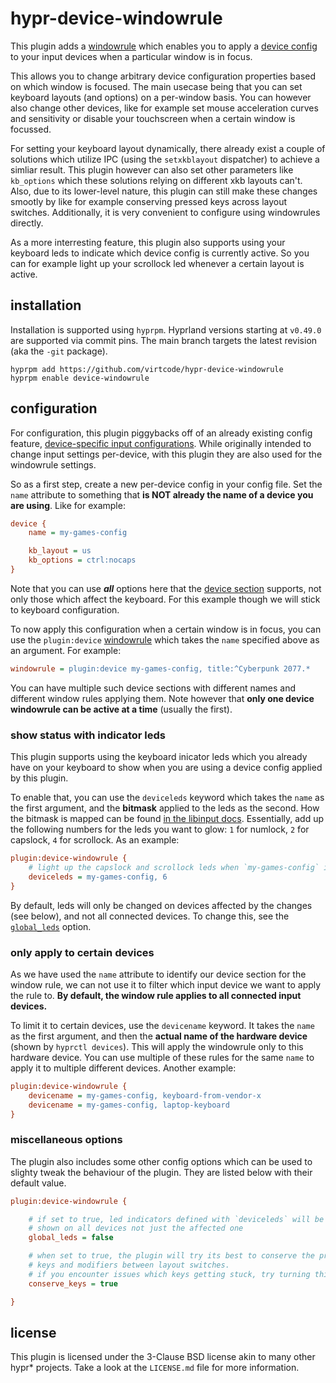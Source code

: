 # hypr-device-windowrule
This plugin adds a [windowrule](https://wiki.hyprland.org/Configuring/Window-Rules/) which enables you to apply a [device config](https://wiki.hyprland.org/Configuring/Keywords/#per-device-input-configs) to your input devices when a particular window is in focus.

This allows you to change arbitrary device configuration properties based on which window is focused. The main usecase being that you can set keyboard layouts (and options) on a per-window basis. You can however also change other devices, like for example set mouse acceleration curves and sensitivity or disable your touchscreen when a certain window is focussed.

For setting your keyboard layout dynamically, there already exist a couple of solutions which utilize IPC (using the `setxkblayout` dispatcher) to achieve a simliar result. This plugin however can also set other parameters like `kb_options` which these solutions relying on different xkb layouts can't. Also, due to its lower-level nature, this plugin can still make these changes smootly by like for example conserving pressed keys across layout switches. Additionally, it is very convenient to configure using windowrules directly.

As a more interresting feature, this plugin also supports using your keyboard leds to indicate which device config is currently active. So you can for example light up your scrollock led whenever a certain layout is active.

## installation
Installation is supported using `hyprpm`. Hyprland versions starting at `v0.49.0` are supported via commit pins. The main branch targets the latest revision (aka the `-git` package).

```
hyprpm add https://github.com/virtcode/hypr-device-windowrule
hyprpm enable device-windowrule
```

## configuration
For configuration, this plugin piggybacks off of an already existing config feature, [device-specific input configurations](https://wiki.hyprland.org/Configuring/Keywords/#per-device-input-configs). While originally intended to change input settings per-device, with this plugin they are also used for the windowrule settings.

So as a first step, create a new per-device config in your config file. Set the `name` attribute to something that **is NOT already the name of a device you are using**. Like for example:
```ini
device {
    name = my-games-config

    kb_layout = us
    kb_options = ctrl:nocaps
}
```

Note that you can use ***all*** options here that the [device section](https://wiki.hyprland.org/Configuring/Keywords/#per-device-input-configs) supports, not only those which affect the keyboard. For this example though we will stick to keyboard configuration.

To now apply this configuration when a certain window is in focus, you can use the `plugin:device` [windowrule](https://wiki.hyprland.org/Configuring/Window-Rules/) which takes the `name` specified above as an argument. For example:
```ini
windowrule = plugin:device my-games-config, title:^Cyberpunk 2077.*
```

You can have multiple such device sections with different names and different window rules applying them. Note however that **only one device windowrule can be active at a time** (usually the first).

### show status with indicator leds
This plugin supports using the keyboard inicator leds which you already have on your keyboard to show when you are using a device config applied by this plugin.

To enable that, you can use the `deviceleds` keyword which takes the `name` as the first argument, and the **bitmask** applied to the leds as the second. How the bitmask is mapped can be found [in the libinput docs](https://gitlab.freedesktop.org/libinput/libinput/-/blob/main/src/libinput.h#L218). Essentially, add up the following numbers for the leds you want to glow: `1` for numlock, `2` for capslock, `4` for scrollock. As an example:

```ini
plugin:device-windowrule {
    # light up the capslock and scrollock leds when `my-games-config` is active
    deviceleds = my-games-config, 6
}
```

By default, leds will only be changed on devices affected by the changes (see below), and not all connected devices. To change this, see the [`global_leds`](#miscellaneous-options) option.

### only apply to certain devices
As we have used the `name` attribute to identify our device section for the window rule, we can not use it to filter which input device we want to apply the rule to. **By default, the window rule applies to all connected input devices.**

To limit it to certain devices, use the `devicename` keyword. It takes the `name` as the first argument, and then the **actual name of the hardware device** (shown by `hyprctl devices`). This will apply the windowrule only to this hardware device. You can use multiple of these rules for the same `name` to apply it to multiple different devices. Another example:

```ini
plugin:device-windowrule {
    devicename = my-games-config, keyboard-from-vendor-x
    devicename = my-games-config, laptop-keyboard
}

```

### miscellaneous options
The plugin also includes some other config options which can be used to slighty tweak the behaviour of the plugin. They are listed below with their default value.
```ini
plugin:device-windowrule {

    # if set to true, led indicators defined with `deviceleds` will be
    # shown on all devices not just the affected one
    global_leds = false

    # when set to true, the plugin will try its best to conserve the pressed
    # keys and modifiers between layout switches.
    # if you encounter issues which keys getting stuck, try turning this off
    conserve_keys = true

}
```

## license
This plugin is licensed under the 3-Clause BSD license akin to many other hypr* projects. Take a look at the `LICENSE.md` file for more information.
